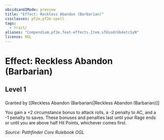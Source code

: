 ```yaml
---
obsidianUIMode: preview
title: "Effect: Reckless Abandon (Barbarian)"
cssclasses: pf2e,pf2e-spell
tags:
  - trait/
aliases: "Compendium.pf2e.feat-effects.Item.sfUsodcGb4atcSyN"
license: OGL
---
```

# Effect: Reckless Abandon (Barbarian)
## Level 1
### 






Granted by [[Reckless Abandon (Barbarian)|Reckless Abandon (Barbarian)]]

You gain a +2 circumstance bonus to attack rolls, a -2 penalty to AC, and a -1 penalty to saves. These bonuses and penalties last until your Rage ends or until you are above half Hit Points, whichever comes first.

*Source: Pathfinder Core Rulebook*
*OGL*